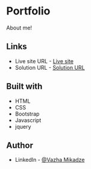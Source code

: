 
# Portfolio
About me! 
## Links
- Live site URL - [Live site](https://vazhamikadze.vercel.app/)
- Solution URL - [Solution URL](https://github.com/mikadze13/portfolioVazhaMikadze)

## Built with
- HTML
- CSS
- Bootstrap
- Javascript
- jquery 

## Author
 
- LinkedIn - [@Vazha Mikadze](https://www.linkedin.com/in/vazha-mikadze-50b8a5237/) 

 
